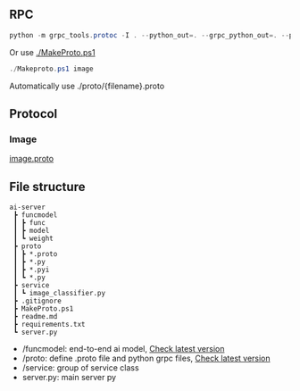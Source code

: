 ## RPC
```powershell
python -m grpc_tools.protoc -I . --python_out=. --grpc_python_out=. --pyi_out=. ./proto/image.proto
```
Or use [./MakeProto.ps1](./MakeProto.ps1)  
```powershell
./Makeproto.ps1 image
```
Automatically use ./proto/{filename}.proto  

## Protocol
### Image
[image.proto](./proto/image.proto)  

## File structure
```
ai-server
 ┣ funcmodel
 ┃ ┣ func
 ┃ ┣ model
 ┃ ┗ weight
 ┣ proto
 ┃ ┣ *.proto
 ┃ ┣ *.py
 ┃ ┣ *.pyi
 ┃ ┗ *.py
 ┣ service
 ┃ ┗ image_classifier.py
 ┣ .gitignore
 ┣ MakeProto.ps1
 ┣ readme.md
 ┣ requirements.txt
 ┗ server.py
 ```

 - /funcmodel: end-to-end ai model, [Check latest version](https://github.com/capdale/TEST-CNNmodel)
 - /proto: define .proto file and python grpc files, [Check latest version](https://github.com/capdale/rpc-protocol)
 - /service: group of service class
 - server.py: main server py